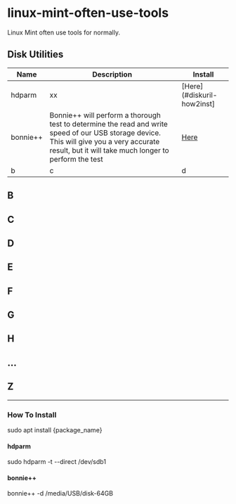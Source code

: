 # linux-mint-often-use-tools

Linux Mint often use tools for normally.

## Disk Utilities

Name | Description | Install |
---|---|---
hdparm   | xx | [Here](#diskuril-how2inst] 
bonnie++ | Bonnie++ will perform a thorough test to determine the read and write speed of our USB storage device. This will give you a very accurate result, but it will take much longer to perform the test | [Here](#How_To_Install)
b | c | d 

## B

## C

## D

## E

## F 

## G

## H

## ...

## Z

---


### How To Install

   sudo apt install {package_name}

#### hdparm
  sudo hdparm -t --direct /dev/sdb1

#### bonnie++
  bonnie++ -d /media/USB/disk-64GB



